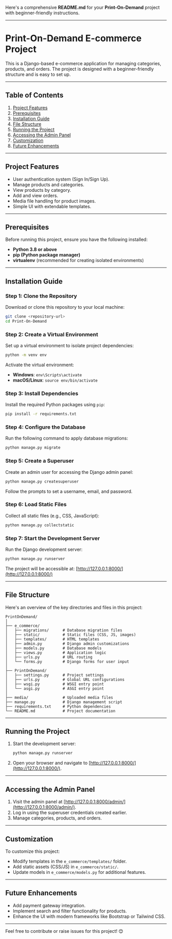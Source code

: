 Here's a comprehensive **README.md** for your **Print-On-Demand** project with beginner-friendly instructions.

---

# Print-On-Demand E-commerce Project

This is a Django-based e-commerce application for managing categories, products, and orders. The project is designed with a beginner-friendly structure and is easy to set up.

---

## Table of Contents
1. [Project Features](#project-features)
2. [Prerequisites](#prerequisites)
3. [Installation Guide](#installation-guide)
4. [File Structure](#file-structure)
5. [Running the Project](#running-the-project)
6. [Accessing the Admin Panel](#accessing-the-admin-panel)
7. [Customization](#customization)
8. [Future Enhancements](#future-enhancements)

---

## Project Features
- User authentication system (Sign In/Sign Up).
- Manage products and categories.
- View products by category.
- Add and view orders.
- Media file handling for product images.
- Simple UI with extendable templates.

---

## Prerequisites
Before running this project, ensure you have the following installed:
- **Python 3.8 or above**
- **pip (Python package manager)**
- **virtualenv** (recommended for creating isolated environments)

---

## Installation Guide

### Step 1: Clone the Repository
Download or clone this repository to your local machine:
```bash
git clone <repository-url>
cd Print-On-Demand
```

### Step 2: Create a Virtual Environment
Set up a virtual environment to isolate project dependencies:
```bash
python -m venv env
```

Activate the virtual environment:
- **Windows**: `env\Scripts\activate`
- **macOS/Linux**: `source env/bin/activate`

### Step 3: Install Dependencies
Install the required Python packages using `pip`:
```bash
pip install -r requirements.txt
```

### Step 4: Configure the Database
Run the following command to apply database migrations:
```bash
python manage.py migrate
```

### Step 5: Create a Superuser
Create an admin user for accessing the Django admin panel:
```bash
python manage.py createsuperuser
```
Follow the prompts to set a username, email, and password.

### Step 6: Load Static Files
Collect all static files (e.g., CSS, JavaScript):
```bash
python manage.py collectstatic
```

### Step 7: Start the Development Server
Run the Django development server:
```bash
python manage.py runserver
```
The project will be accessible at: [http://127.0.0.1:8000/](http://127.0.0.1:8000/)

---

## File Structure
Here's an overview of the key directories and files in this project:
```
PrintOnDemand/
│
├── e_commerce/
│   ├── migrations/      # Database migration files
│   ├── static/          # Static files (CSS, JS, images)
│   ├── templates/       # HTML templates
│   ├── admin.py         # Django admin customizations
│   ├── models.py        # Database models
│   ├── views.py         # Application logic
│   ├── urls.py          # URL routing
│   └── forms.py         # Django forms for user input
│
├── PrintOnDemand/
│   ├── settings.py      # Project settings
│   ├── urls.py          # Global URL configurations
│   ├── wsgi.py          # WSGI entry point
│   └── asgi.py          # ASGI entry point
│
├── media/               # Uploaded media files
├── manage.py            # Django management script
├── requirements.txt     # Python dependencies
└── README.md            # Project documentation
```

---

## Running the Project
1. Start the development server:
   ```bash
   python manage.py runserver
   ```
2. Open your browser and navigate to [http://127.0.0.1:8000/](http://127.0.0.1:8000/).

---

## Accessing the Admin Panel
1. Visit the admin panel at [http://127.0.0.1:8000/admin/](http://127.0.0.1:8000/admin/).
2. Log in using the superuser credentials created earlier.
3. Manage categories, products, and orders.

---

## Customization
To customize this project:
- Modify templates in the `e_commerce/templates/` folder.
- Add static assets (CSS/JS) in `e_commerce/static/`.
- Update models in `e_commerce/models.py` for additional features.

---

## Future Enhancements
- Add payment gateway integration.
- Implement search and filter functionality for products.
- Enhance the UI with modern frameworks like Bootstrap or Tailwind CSS.

---

Feel free to contribute or raise issues for this project! 😊